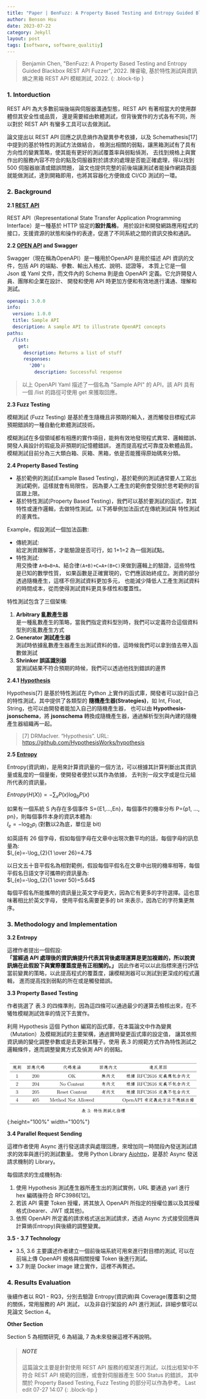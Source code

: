 ```yaml
---
title: "Paper | BenFuzz: A Property Based Testing and Entropy Guided Blackbox REST API Fuzzer"
author: Benson Hsu
date: 2023-07-22
category: Jekyll
layout: post
tags: [software, software_qualitiy]
---
```


> Benjamin Chen, "BenFuzz: A Property Based Testing and Entropy Guided Blackbox REST API Fuzzer", 2022. 
> 陳睿瑜, 基於特性測試與資訊熵之黑箱 REST API 模糊測試, 2022. 
{: .block-tip }

### 1. Intorduction 

REST API 為大多數前端後端與伺服器溝通型態，REST API 有著相當大的使用群體但其安全性或品質，
還是需要經由軟體測試，但背後實作的方式各有不同，所以對於 REST API 有蠻多工具可以去做測試。

論文提出以 REST API 回應之訊息熵作為變異參考依據，以及 Schemathesis[17] 中提到的基於特性的測試方法做結合，
檢測出相關的弱點，讓黑箱測試有了具有方向性的變異策略，使其能有更好的測試覆蓋率與弱點偵測，
去找到規格上與實作出的服務內容不符合的點及伺服器對於請求的處理是否能正確處理，得以找到 500 伺服器崩潰或錯誤問題，
論文也提供完整的前後端讓測試者能操作網路頁面就能做測試，達到開箱即用，也將其容器化方便做成 CI/CD 測試的一環。

### 2. Background

**2.1 [REST API]**

REST API（Representational State Transfer Application Programming Interface）是一種基於 HTTP 協定的**設計風格**，
用於設計和開發網路應用程式的接口，支援資源的狀態和操作的表達，促進了不同系統之間的資訊交換和通訊。

**2.2 [OPEN API] and Swagger**

Swagger（現在稱為OpenAPI）是一種用於OpenAPI 是用於描述 API 資訊的文件，包括 API 的端點、參數、輸出入格式、說明、認證等，
本質上它是一個 Json 或 Yaml 文件，而文件內的 Schema 則是由 OpenAPI 定義。它允許開發人員、團隊和企業在設計、
開發和使用 API 時更加方便和有效地進行溝通、理解和測試。

```yaml
openapi: 3.0.0
info:
  version: 1.0.0
  title: Sample API
  description: A sample API to illustrate OpenAPI concepts
paths:
  /list:
    get:
      description: Returns a list of stuff              
      responses:
        '200':
          description: Successful response
```
> 以上 OpenAPI Yaml 描述了一個名為 "Sample API" 的 API，該 API 具有一個 /list 的路徑可使用 get 來獲取回應。

**2.3 Fuzz Testing**

模糊測試 (Fuzz Testing) 是基於產生隨機且非預期的輸入，進而觸發目標程式非預期錯誤的一種自動化軟體測試技術。

模糊測試在多個領域都有相應的實作項目，能夠有效地發現程式異常、邏輯錯誤、開發人員設計的瑕疵及非預期的記憶體錯誤，
進而提高程式可靠度及軟體品質。模糊測試目前分為三大類白箱、灰箱、黑箱，依是否能獲得原始碼來分類。

**2.4 Property Based Testing**

-   基於範例的測試(Example Based Testing)，基於範例的測試通常要人工寫出測試範例，這樣就會有局限性，
因為要人工產生的範例會受限於思考範例的盲區跟上限。
-   基於特性測試(Property Based Testing)，我們可以基於要測試的函式，對其特性或運作邏輯，去做特性測試。以下將舉例加法函式在傳統測試與
特性測試的差異性。

Example，假設測試一個加法函數:  
-   傳統測試:  
給定測資跟解答，才能驗證是否可行，如 1+1=2 為一個測試點。
-   特性測試:  
用交換律 `A+B=B+A`、結合律`(A+B)+C=A+(B+C)`來做到邏輯上的驗證，這些特性是已知的數學性質，
如果函數是正確實現的，它們應該始終成立。測資的部分透過隨機產生，這樣不但測試資料更加多元，
也能減少降低人工產生測試資料的時間成本，從而使得測試資料更具多樣性和覆蓋性。

特性測試包含了三個架構:  
1. **Arbitrary 亂數產生器**  
是一種亂數產生的策略，當我們指定資料型別時，我們可以定義符合這個資料型別的亂數產生方式
2. **Generator 測試產生器**  
測試時依據亂數產生器產生出測試資料的值，這時候我們可以拿到值去帶入函數做測試
3. **Shrinker 誤區識別器**  
當測試結果不符合預期的時候，我們可以透過他找到錯誤的邊界

**2.4.1 [Hypothesis]**

Hypothesis[7] 是基於特性測試在 Python 上實作的函式庫，開發者可以設計自己的特性測試，其中提供了各類型的
**隨機產生器(Strategies)**，如 Int, Float, String，也可以由開發者能加入自己的隨機產生器，
也可以由 **Hypothesis-jsonschema**，將 **jsonschema** 轉換成隨機產生器，通過解析型別與內建的隨機產生器組織再一起。

> [7] DRMacIver. “Hypothesis”. URL: https://github.com/HypothesisWorks/hypothesis

**2.5 [Entropy](資訊熵)**

Entropy(資訊熵)，是用來計算資訊量的一個方法，可以根據其計算判斷出其資訊量或亂度的一個量衡，使開發者便於以其作為依據，
去判別一段文字或是位元組所代表的資訊量。

$Entropy (H(X)) = - \sum_{x} P(x) \log_{b} P(x)$

如果有一個系統 S 內存在多個事件 S={E1,...,En}，每個事件的機率分布 P={p1, ..., pn}，則每個事件本身的資訊本體為:  
$I_{e} = -\log_{2}{p_{i}}$ (對數以2為底，單位是 bit)

如英語有 26 個字母，假如每個字母在文章中出現次數平均的話，每個字母的訊息量為:  
$I_{e}=-\log_{2}{1 \over 26}=4.7$

以日文五十音平假名為相對範例，假設每個平假名在文章中出現的機率相等，每個平假名日語文字可攜帶的資訊量為:  
$I_{e}=-\log_{2}{1 \over 50}=5.64$

每個平假名所能攜帶的資訊量比英文字母更大，因為它有更多的字符選擇。這也意味著相比於英文字母，
使用平假名需要更多的 bit 來表示，因為它的字符集更無序。

### 3. Methodology and Implementation

**3.2 Entropy**

這裡作者提出一個假設:  
**「當經過 API 處理後的資訊熵提升代表其背後處理運算是更加複雜的，所以說資訊熵在此假設下與實際覆蓋度是有正相關的。」**
因此作者可以以此指標來進行評估當前變異的策略，以此提高程式的覆蓋度，讓模糊測器可以測試到更深成的程式邏輯，
進而提高找到弱點的所在或是觸發錯誤。

**3.3 Property Based Testing**

作者挑選了 表.3 的四條準則，因為這四條可以通過最少的運算去檢核出來，在不犧牲模糊測試效率的情況下去實作。

利用 Hypothesis 這個 Python 編寫的函式庫，在本篇論文中作為變異（Mutation）及模糊測試的主要架構，通過實時變更函式庫的設定值，
讓其依照資訊熵的變化調整參數或是去更新其種子。使用 表.3 的規範方式作為特性測試之邏輯條件，進而調整變異方式及偵測 API 的弱點。

![](../assets/image/2023-07-22-property_based_testing_entropy_guided_backbox_REST_API_fuzzer/1.png){:height="100%" width="100%"}

**3.4 Parallel Request Sending**

這裡作者使用 Async 進行發送請求與處理回應，來增加同一時間段內發送測試請求的效率與進行的測試數量。
使用 Python Library [Aiohttp]，是基於 Async 發送請求機制的 Library。

每個請求的生成機制為:  
1.  使用 Hypothesis 測試產生器所產生出的測試實例，URL 要通過 yarl 進行 hex 編碼後符合 RFC3986[12]。
2.  若該 API 需要 Token 授權，將其放入 OpenAPI 所指定的授權位置以及其授權格式(bearer、JWT 或其他)。
3.  依照 OpenAPI 所定義的請求格式送出測試請求，透過 Async 方式接受回應與計算熵(Entropy)與後續的調整變異。

**3.5 - 3.7 Technology**

- 3.5, 3.6 主要講述作者建立一個前後端系統可用來進行對目標的測試, 可以在前端上傳 OpenAPI 規格與相關授權 Token 後進行測試。  
- 3.7 則是 Docker image 建立實作，這裡不再贅述。

### 4. Results Evaluation

<!-- 預留標題，日後若要詳細補充可用 -->
<!-- **4.1 RQ1 Analysis of the Relationship Between Coverage and Information Entropy** -->

後續作者以 RQ1 - RQ3，分別去驗證 Entropy(資訊熵)與 Coverage(覆蓋率)之間的關係，常用服務的 API 測試，
以及非自行架設的 API 進行測試，詳細步驟可以見論文 Section 4。

**Other Section**

Section 5 為相關研究, 6 為結論, 7 為未來發展這裡不再說明。

> ##### NOTE
> 這篇論文主要是針對使用 REST API 服務的框架進行測試，以找出框架中不符合 REST API 規範的回應，或會對伺服器產生 500 Status 的錯誤，
> 其中關於 Property Based Testing, Fuzz Testing 的部分可以作為參考。
> Last edit 07-27 14:07
{: .block-tip }

[REST API]: https://en.wikipedia.org/wiki/Representational_state_transfer
[OPEN API]: https://en.wikipedia.org/wiki/OpenAPI_Specification
[Hypothesis]: https://hypothesis.readthedocs.io/en/latest/index.html
[Entropy]: https://en.wikipedia.org/wiki/Entropy_(information_theory)
[Aiohttp]: https://docs.aiohttp.org/en/stable/